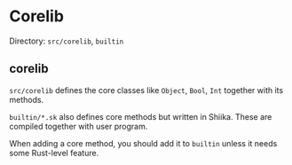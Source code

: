 # Corelib

Directory: `src/corelib`, `builtin`

## corelib

`src/corelib` defines the core classes like `Object`, `Bool`, `Int` together with its methods.

`builtin/*.sk` also defines core methods but written in Shiika. These are compiled together with user program.

When adding a core method, you should add it to `builtin` unless it needs some Rust-level feature.
